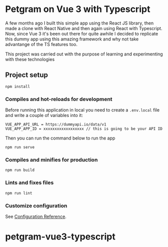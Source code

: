 # Petgram on Vue 3 with Typescript

A few months ago I built this simple app using the React JS library, then made a clone with React Native and then again using React with Typescript.
Now, since Vue 3 it's been out there for quite awhile I decided to replicate this dummy app using this amazing framework and why not take advantange of the TS features too.

This project was carried out with the purpose of learning and experimenting with these technologies

## Project setup

```
npm install
```

### Compiles and hot-reloads for development

Before running this application in local you need to create a `.env.local` file and write a couple of variables into it:

```
VUE_APP_API_URL = https://dummyapi.io/data/v1
VUE_APP_APP_ID = xxxxxxxxxxxxxxxxxx // this is going to be your API ID
```

Then you can run the command below to run the app

```
npm run serve
```

### Compiles and minifies for production

```
npm run build
```

### Lints and fixes files

```
npm run lint
```

### Customize configuration

See [Configuration Reference](https://cli.vuejs.org/config/).

# petgram-vue3-typescript
